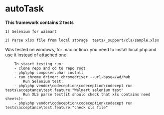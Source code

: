 # autoTask

**This framework contains 2 tests**

    1) Selenium for walmart
    
    2) Parse xlsx file from local storage  tests/_support/xls/sample.xlsx
Was tested on windows, for mac or linux you need to install local php and use it instead of attached one

        To stasrt testing run:
        - clone repo and cd to repo root
        - php\php composer.phar install
        - run chrome driver: chromedriver --url-base=/wd/hub
            Run Selenium test:
        - php\php vendor\codeception\codeception\codecept run tests\acceptance\test.feature:"Walmart selenium test"
            Run XLS parse test(it should check that xls contains need sheets):
        - php\php vendor\codeception\codeception\codecept run tests\acceptance\test.feature:"check xls file"